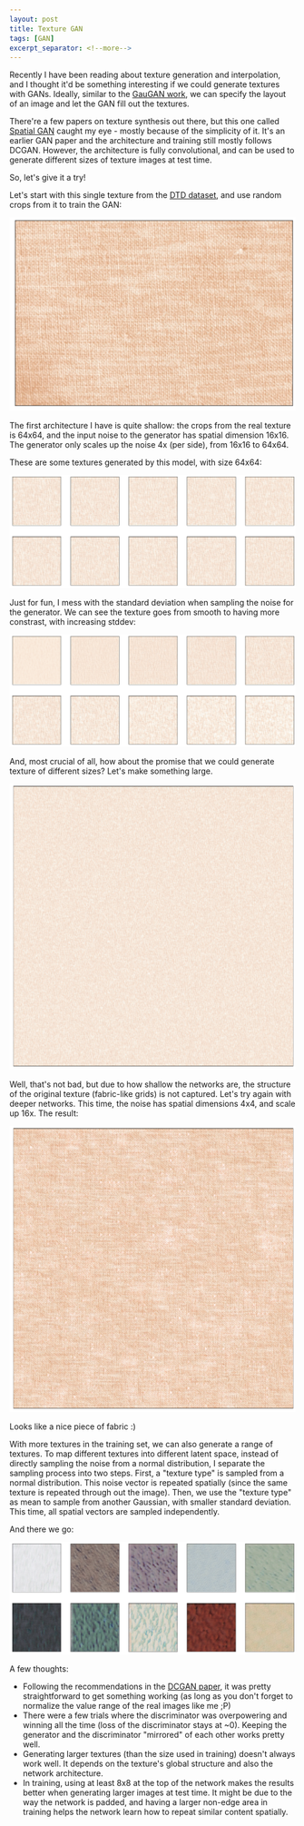 ```yaml
---
layout: post
title: Texture GAN
tags: [GAN]
excerpt_separator: <!--more-->
---
```


Recently I have been reading about texture generation and interpolation, and I thought it'd be something interesting if we could generate textures with GANs. Ideally, similar to the [GauGAN work](https://arxiv.org/pdf/1903.07291.pdf), we can specify the layout of an image and let the GAN fill out the textures.

There're a few papers on texture synthesis out there, but this one called [Spatial GAN](https://arxiv.org/pdf/1611.08207.pdf) caught my eye - mostly because of the simplicity of it. It's an earlier GAN paper and the architecture and training still mostly follows DCGAN. However, the architecture is fully convolutional, and can be used to generate different sizes of texture images at test time.

So, let's give it a try!

Let's start with this single texture from the [DTD dataset](https://www.robots.ox.ac.uk/~vgg/data/dtd/), and use random crops from it to train the GAN:

<p align="center"><img src="/assets/img/first_gan/pink_texture.png"/></p>

The first architecture I have is quite shallow: the crops from the real texture is 64x64, and the input noise to the generator has spatial dimension 16x16. The generator only scales up the noise 4x (per side), from 16x16 to 64x64.

These are some textures generated by this model, with size 64x64:

<p align="center"><img src="/assets/img/first_gan/generated1.png"/></p>

Just for fun, I mess with the standard deviation when sampling the noise for the generator. We can see the texture goes from smooth to having more constrast, with increasing stddev:

<p align="center"><img src="/assets/img/first_gan/generated2.png"/></p>

And, most crucial of all, how about the promise that we could generate texture of different sizes? Let's make something large.

<p align="center"><img src="/assets/img/first_gan/generated3.png"/></p>

Well, that's not bad, but due to how shallow the networks are, the structure of the original texture (fabric-like grids) is not captured. Let's try again with deeper networks. This time, the noise has spatial dimensions 4x4, and scale up 16x. The result:

<p align="center"><img src="/assets/img/first_gan/generated4.png"/></p>

Looks like a nice piece of fabric :)

With more textures in the training set, we can also generate a range of textures. To map different textures into different latent space, instead of directly sampling the noise from a normal distribution, I separate the sampling process into two steps. First, a "texture type" is sampled from a normal distribution. This noise vector is repeated spatially (since the same texture is repeated through out the image). Then, we use the "texture type" as mean to sample from another Gaussian, with smaller standard deviation. This time, all spatial vectors are sampled independently.

And there we go:

<p align="center"><img src="/assets/img/first_gan/generated5.png"/></p>

A few thoughts:
- Following the recommendations in the [DCGAN paper](https://arxiv.org/pdf/1511.06434.pdf), it was pretty straightforward to get something working (as long as you don't forget to normalize the value range of the real images like me ;P)
- There were a few trials where the discriminator was overpowering and winning all the time (loss of the discriminator stays at ~0). Keeping the generator and the discriminator "mirrored" of each other works pretty well.
- Generating larger textures (than the size used in training) doesn't always work well. It depends on the texture's global structure and also the network architecture.
- In training, using at least 8x8 at the top of the network makes the results better when generating larger images at test time. It might be due to the way the network is padded, and having a larger non-edge area in training helps the network learn how to repeat similar content spatially.
